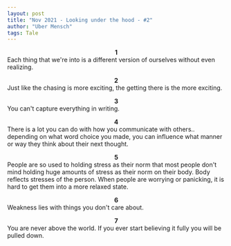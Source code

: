 ```yaml
---
layout: post
title: "Nov 2021 - Looking under the hood - #2"
author: "Uber Mensch"
tags: Tale
---
```


<b><center> 1 </center></b>
Each thing that we're into is a different version of ourselves without even realizing.

<b><center> 2 </center></b>
Just like the chasing is more exciting, the getting there is the more exciting.

<b><center> 3 </center></b>
You can't capture everything in writing. 

<b><center> 4 </center></b>
There is a lot you can do with how you communicate with others.. depending on what word choice you made, you can influence what manner or way they think about their next thought.

<b><center> 5 </center></b>
People are so used to holding stress as their norm that most people don't mind holding huge amounts of stress as their norm on their body. Body reflects stresses of the person. When people are worrying or panicking, it is hard to get them into a more relaxed state.

<b><center> 6 </center></b>
Weakness lies with things you don't care about.

<b><center> 7 </center></b>
You are never above the world. If you ever start believing it fully you will be pulled down. 
